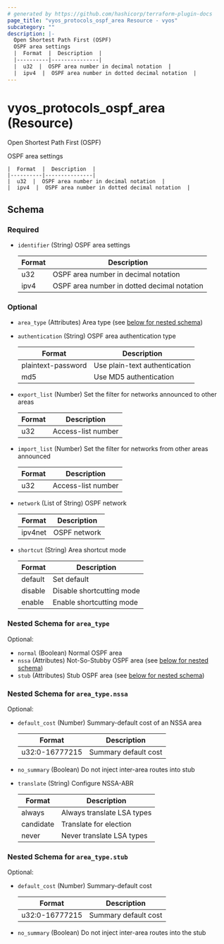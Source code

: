 ```yaml
---
# generated by https://github.com/hashicorp/terraform-plugin-docs
page_title: "vyos_protocols_ospf_area Resource - vyos"
subcategory: ""
description: |-
  Open Shortest Path First (OSPF)
  OSPF area settings
  |  Format  |  Description  |
  |----------|---------------|
  |  u32  |  OSPF area number in decimal notation  |
  |  ipv4  |  OSPF area number in dotted decimal notation  |
---
```


# vyos_protocols_ospf_area (Resource)

Open Shortest Path First (OSPF)

OSPF area settings

    |  Format  |  Description  |
    |----------|---------------|
    |  u32  |  OSPF area number in decimal notation  |
    |  ipv4  |  OSPF area number in dotted decimal notation  |



<!-- schema generated by tfplugindocs -->
## Schema

### Required

- `identifier` (String) OSPF area settings

    |  Format  |  Description  |
    |----------|---------------|
    |  u32  |  OSPF area number in decimal notation  |
    |  ipv4  |  OSPF area number in dotted decimal notation  |

### Optional

- `area_type` (Attributes) Area type (see [below for nested schema](#nestedatt--area_type))
- `authentication` (String) OSPF area authentication type

    |  Format  |  Description  |
    |----------|---------------|
    |  plaintext-password  |  Use plain-text authentication  |
    |  md5  |  Use MD5 authentication  |
- `export_list` (Number) Set the filter for networks announced to other areas

    |  Format  |  Description  |
    |----------|---------------|
    |  u32  |  Access-list number  |
- `import_list` (Number) Set the filter for networks from other areas announced

    |  Format  |  Description  |
    |----------|---------------|
    |  u32  |  Access-list number  |
- `network` (List of String) OSPF network

    |  Format  |  Description  |
    |----------|---------------|
    |  ipv4net  |  OSPF network  |
- `shortcut` (String) Area shortcut mode

    |  Format  |  Description  |
    |----------|---------------|
    |  default  |  Set default  |
    |  disable  |  Disable shortcutting mode  |
    |  enable  |  Enable shortcutting mode  |

<a id="nestedatt--area_type"></a>
### Nested Schema for `area_type`

Optional:

- `normal` (Boolean) Normal OSPF area
- `nssa` (Attributes) Not-So-Stubby OSPF area (see [below for nested schema](#nestedatt--area_type--nssa))
- `stub` (Attributes) Stub OSPF area (see [below for nested schema](#nestedatt--area_type--stub))

<a id="nestedatt--area_type--nssa"></a>
### Nested Schema for `area_type.nssa`

Optional:

- `default_cost` (Number) Summary-default cost of an NSSA area

    |  Format  |  Description  |
    |----------|---------------|
    |  u32:0-16777215  |  Summary default cost  |
- `no_summary` (Boolean) Do not inject inter-area routes into stub
- `translate` (String) Configure NSSA-ABR

    |  Format  |  Description  |
    |----------|---------------|
    |  always  |  Always translate LSA types  |
    |  candidate  |  Translate for election  |
    |  never  |  Never translate LSA types  |


<a id="nestedatt--area_type--stub"></a>
### Nested Schema for `area_type.stub`

Optional:

- `default_cost` (Number) Summary-default cost

    |  Format  |  Description  |
    |----------|---------------|
    |  u32:0-16777215  |  Summary default cost  |
- `no_summary` (Boolean) Do not inject inter-area routes into the stub
